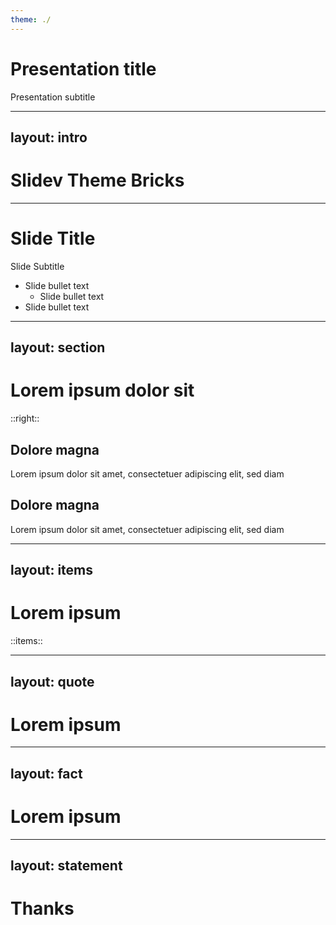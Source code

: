 ```yaml
---
theme: ./
---
```


# Presentation title

Presentation subtitle

---
layout: intro
---

# Slidev Theme Bricks

---

# Slide Title

Slide Subtitle

* Slide bullet text
  * Slide bullet text
* Slide bullet text


---
layout: section
---

# Lorem ipsum dolor sit 

::right::

## Dolore magna

Lorem ipsum dolor sit amet, consectetuer adipiscing elit, sed diam

## Dolore magna

Lorem ipsum dolor sit amet, consectetuer adipiscing elit, sed diam

---
layout: items
---

# Lorem ipsum

::items::

---
layout: quote
---

# Lorem ipsum

---
layout: fact
---

# Lorem ipsum

---
layout: statement
---

# Thanks

